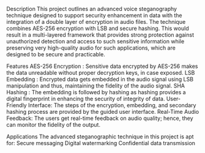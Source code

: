 Description
This project outlines an advanced voice steganography technique designed to support security enhancement in data with the integration of a double layer of encryption in audio files. The technique combines AES-256 encryption with LSB and secure hashing. This would result in a multi-layered framework that provides strong protection against unauthorized detection and access to such sensitive information while preserving very high-quality audio for such applications, which are designed to be secure and practicable.

Features
AES-256 Encryption : Sensitive data encrypted by AES-256 makes the data unreadable without proper decryption keys, in case exposed.
LSB Embedding : Encrypted data gets embedded in the audio signal using LSB manipulation and thus, maintaining the fidelity of the audio signal.
SHA Hashing : The embedding is followed by hashing as hashing provides a digital fingerprint in enhancing the security of integrity of data.
User-Friendly Interface: The steps of the encryption, embedding, and secondary hashing process are provided by the guided user interface.
Real-Time Audio Feedback: The users get real-time feedback on audio quality; hence, they can monitor the fidelity of the output.

Applications
The advanced steganographic technique in this project is apt for:
Secure messaging
Digital watermarking
Confidential data transmission
